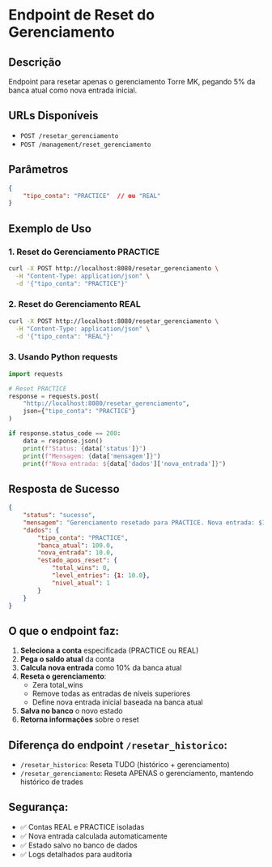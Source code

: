 # Endpoint de Reset do Gerenciamento

## Descrição
Endpoint para resetar apenas o gerenciamento Torre MK, pegando 5% da banca atual como nova entrada inicial.

## URLs Disponíveis
- `POST /resetar_gerenciamento`
- `POST /management/reset_gerenciamento`

## Parâmetros
```json
{
    "tipo_conta": "PRACTICE"  // ou "REAL"
}
```

## Exemplo de Uso

### 1. Reset do Gerenciamento PRACTICE
```bash
curl -X POST http://localhost:8080/resetar_gerenciamento \
  -H "Content-Type: application/json" \
  -d '{"tipo_conta": "PRACTICE"}'
```

### 2. Reset do Gerenciamento REAL
```bash
curl -X POST http://localhost:8080/resetar_gerenciamento \
  -H "Content-Type: application/json" \
  -d '{"tipo_conta": "REAL"}'
```

### 3. Usando Python requests
```python
import requests

# Reset PRACTICE
response = requests.post(
    "http://localhost:8080/resetar_gerenciamento",
    json={"tipo_conta": "PRACTICE"}
)

if response.status_code == 200:
    data = response.json()
    print(f"Status: {data['status']}")
    print(f"Mensagem: {data['mensagem']}")
    print(f"Nova entrada: ${data['dados']['nova_entrada']}")
```

## Resposta de Sucesso
```json
{
    "status": "sucesso",
    "mensagem": "Gerenciamento resetado para PRACTICE. Nova entrada: $10.00 (10% de $100.00)",
    "dados": {
        "tipo_conta": "PRACTICE",
        "banca_atual": 100.0,
        "nova_entrada": 10.0,
        "estado_apos_reset": {
            "total_wins": 0,
            "level_entries": {1: 10.0},
            "nivel_atual": 1
        }
    }
}
```

## O que o endpoint faz:

1. **Seleciona a conta** especificada (PRACTICE ou REAL)
2. **Pega o saldo atual** da conta
3. **Calcula nova entrada** como 10% da banca atual
4. **Reseta o gerenciamento**:
   - Zera total_wins
   - Remove todas as entradas de níveis superiores
   - Define nova entrada inicial baseada na banca atual
5. **Salva no banco** o novo estado
6. **Retorna informações** sobre o reset

## Diferença do endpoint `/resetar_historico`:
- `/resetar_historico`: Reseta TUDO (histórico + gerenciamento)
- `/resetar_gerenciamento`: Reseta APENAS o gerenciamento, mantendo histórico de trades

## Segurança:
- ✅ Contas REAL e PRACTICE isoladas
- ✅ Nova entrada calculada automaticamente
- ✅ Estado salvo no banco de dados
- ✅ Logs detalhados para auditoria 
